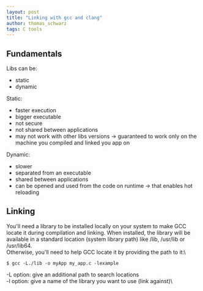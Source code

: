 ```yaml
---
layout: post
title: "Linking with gcc and clang"
author: thomas_schwarz
tags: C tools
---
```


## Fundamentals

Libs can be:
- static
- dynamic

Static:
- faster execution
- bigger executable
- not secure
- not shared between applications
- may not work with other libs versions -> guaranteed to work only on the machine you compiled and linked you app on

Dynamic:
- slower
- separated from an executable
- shared between applications
- can be opened and used from the code on runtime -> that enables hot reloading

## Linking

You'll need a library to be installed locally on your system to make GCC locate it during compilation and linking. 
When installed, the library will be available in a standard location (system library path) like /lib, /usr/lib or /usr/lib64.\
Otherwise, you'll need to help GCC locate it by providing the path to it:\

```
$ gcc -L./lib -o myApp my_app.c -lexample
```

-L option: give an additional path to search locations\
-l option: give a name of the library you want to use (link against)\









